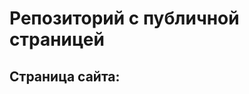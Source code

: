 # Репозиторий с публичной страницей

## Страница сайта:
<!-- Вставить ссылку на публичную страницу --->